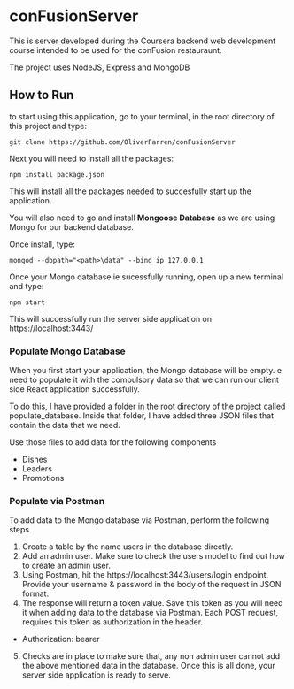 # conFusionServer

This is server developed during the Coursera backend web development course intended to be used for the conFusion restauraunt. 

The project uses NodeJS, Express and MongoDB


## How to Run

to start using this application, go to your terminal, in the root directory of this project and type:

```
git clone https://github.com/OliverFarren/conFusionServer
```

Next you will need to install all the packages:

```
npm install package.json
```

This will install all the packages needed to succesfully start up the application.

You will also need to go and install **Mongoose Database** as we are using Mongo for our backend database.

Once install, type:

```
mongod --dbpath="<path>\data" --bind_ip 127.0.0.1
```

Once your Mongo database ie sucessfully running, open up a new terminal and type:

```
npm start
```

This will successfully run the server side application on https://localhost:3443/

### Populate Mongo Database

When you first start your application, the Mongo database will be empty. e need to populate it with the compulsory data so that we can run our client side React application successfully.

To do this, I have provided a folder in the root directory of the project called populate_database. Inside that folder, I have added three JSON files that contain the data that we need.

Use those files to add data for the following components

- Dishes
- Leaders
- Promotions

### Populate via Postman
To add data to the Mongo database via Postman, perform the following steps

1. Create a table by the name users in the database directly.
2. Add an admin user. Make sure to check the users model to find out how to create an admin user.
3. Using Postman, hit the https://localhost:3443/users/login endpoint. Provide your username & password in the body of the request in JSON format.
4. The response will return a token value. Save this token as you will need it when adding data to the database via Postman. Each POST request, requires this token as authorization in the header.
- Authorization: bearer <token>
5. Checks are in place to make sure that, any non admin user cannot add the above mentioned data in the database.
Once this is all done, your server side application is ready to serve.
